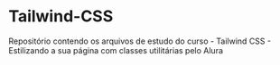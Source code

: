 # Tailwind-CSS
Repositório contendo os arquivos de estudo do curso - Tailwind CSS - Estilizando a sua página com classes utilitárias pelo Alura
